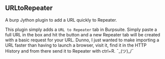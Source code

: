 ## URLtoRepeater
A burp Jython plugin to add a URL quickly to Repeater.

This plugin simply adds a `URL to Repeater` tab in Burpsuite. Simply paste a full URL in the box and hit the button and a new Repeater tab will be created with a basic request for your URL. Dunno, I just wanted to make importing a URL faster than having to launch a browser, visit it, find it in the HTTP History and from there send it to Repeater with ctrl+R. ¯\_(ツ)_/¯
